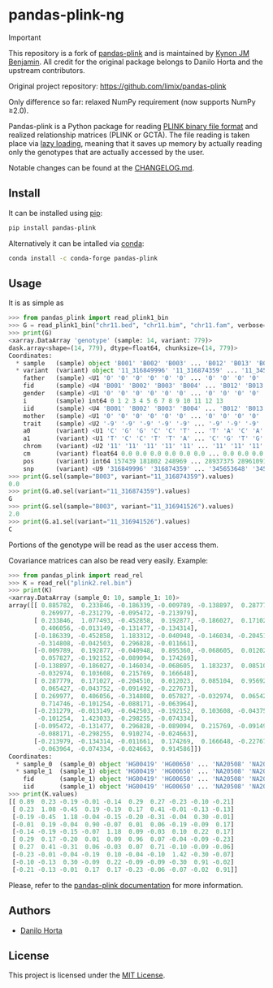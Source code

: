 # pandas-plink-ng

> [!IMPORTANT]
> This repository is a fork of [pandas-plink](https://github.com/limix/pandas-plink) and is maintained by [Kynon JM Benjamin](https://github.com/KrotosBenjamin). All credit for the original package belongs to Danilo Horta and the upstream contributors.

Original project repository: https://github.com/limix/pandas-plink

Only difference so far: relaxed NumPy requirement (now supports NumPy ≥2.0).

Pandas-plink is a Python package for reading [PLINK binary file format](https://www.cog-genomics.org/plink2/formats)
and realized relationship matrices (PLINK or GCTA).
The file reading is taken place via [lazy loading](https://en.wikipedia.org/wiki/Lazy_loading), meaning that it saves up memory by actually reading only the genotypes that are actually accessed by the user.

Notable changes can be found at the [CHANGELOG.md](https://raw.githubusercontent.com/limix/pandas-plink/master/CHANGELOG.md).

## Install

It can be installed using [pip](https://pypi.python.org/pypi/pip):

```bash
pip install pandas-plink
```

Alternatively it can be intalled via [conda](http://conda.pydata.org/docs/index.html):

```bash
conda install -c conda-forge pandas-plink
```

## Usage

It is as simple as

```python
>>> from pandas_plink import read_plink1_bin
>>> G = read_plink1_bin("chr11.bed", "chr11.bim", "chr11.fam", verbose=False)
>>> print(G)
<xarray.DataArray 'genotype' (sample: 14, variant: 779)>
dask.array<shape=(14, 779), dtype=float64, chunksize=(14, 779)>
Coordinates:
  * sample   (sample) object 'B001' 'B002' 'B003' ... 'B012' 'B013' 'B014'
  * variant  (variant) object '11_316849996' '11_316874359' ... '11_345698259'
    father   (sample) <U1 '0' '0' '0' '0' '0' '0' ... '0' '0' '0' '0' '0' '0'
    fid      (sample) <U4 'B001' 'B002' 'B003' 'B004' ... 'B012' 'B013' 'B014'
    gender   (sample) <U1 '0' '0' '0' '0' '0' '0' ... '0' '0' '0' '0' '0' '0'
    i        (sample) int64 0 1 2 3 4 5 6 7 8 9 10 11 12 13
    iid      (sample) <U4 'B001' 'B002' 'B003' 'B004' ... 'B012' 'B013' 'B014'
    mother   (sample) <U1 '0' '0' '0' '0' '0' '0' ... '0' '0' '0' '0' '0' '0'
    trait    (sample) <U2 '-9' '-9' '-9' '-9' '-9' ... '-9' '-9' '-9' '-9' '-9'
    a0       (variant) <U1 'C' 'G' 'G' 'C' 'C' 'T' ... 'T' 'A' 'C' 'A' 'A' 'T'
    a1       (variant) <U1 'T' 'C' 'C' 'T' 'T' 'A' ... 'C' 'G' 'T' 'G' 'C' 'C'
    chrom    (variant) <U2 '11' '11' '11' '11' '11' ... '11' '11' '11' '11' '11'
    cm       (variant) float64 0.0 0.0 0.0 0.0 0.0 0.0 ... 0.0 0.0 0.0 0.0 0.0
    pos      (variant) int64 157439 181802 248969 ... 28937375 28961091 29005702
    snp      (variant) <U9 '316849996' '316874359' ... '345653648' '345698259'
>>> print(G.sel(sample="B003", variant="11_316874359").values)
0.0
>>> print(G.a0.sel(variant="11_316874359").values)
G
>>> print(G.sel(sample="B003", variant="11_316941526").values)
2.0
>>> print(G.a1.sel(variant="11_316941526").values)
C
```
Portions of the genotype will be read as the user access them.

Covariance matrices can also be read very easily.
Example:

```python
>>> from pandas_plink import read_rel
>>> K = read_rel("plink2.rel.bin")
>>> print(K)
<xarray.DataArray (sample_0: 10, sample_1: 10)>
array([[ 0.885782,  0.233846, -0.186339, -0.009789, -0.138897,  0.287779,
         0.269977, -0.231279, -0.095472, -0.213979],
       [ 0.233846,  1.077493, -0.452858,  0.192877, -0.186027,  0.171027,
         0.406056, -0.013149, -0.131477, -0.134314],
       [-0.186339, -0.452858,  1.183312, -0.040948, -0.146034, -0.204510,
        -0.314808, -0.042503,  0.296828, -0.011661],
       [-0.009789,  0.192877, -0.040948,  0.895360, -0.068605,  0.012023,
         0.057827, -0.192152, -0.089094,  0.174269],
       [-0.138897, -0.186027, -0.146034, -0.068605,  1.183237,  0.085104,
        -0.032974,  0.103608,  0.215769,  0.166648],
       [ 0.287779,  0.171027, -0.204510,  0.012023,  0.085104,  0.956921,
         0.065427, -0.043752, -0.091492, -0.227673],
       [ 0.269977,  0.406056, -0.314808,  0.057827, -0.032974,  0.065427,
         0.714746, -0.101254, -0.088171, -0.063964],
       [-0.231279, -0.013149, -0.042503, -0.192152,  0.103608, -0.043752,
        -0.101254,  1.423033, -0.298255, -0.074334],
       [-0.095472, -0.131477,  0.296828, -0.089094,  0.215769, -0.091492,
        -0.088171, -0.298255,  0.910274, -0.024663],
       [-0.213979, -0.134314, -0.011661,  0.174269,  0.166648, -0.227673,
        -0.063964, -0.074334, -0.024663,  0.914586]])
Coordinates:
  * sample_0  (sample_0) object 'HG00419' 'HG00650' ... 'NA20508' 'NA20753'
  * sample_1  (sample_1) object 'HG00419' 'HG00650' ... 'NA20508' 'NA20753'
    fid       (sample_1) object 'HG00419' 'HG00650' ... 'NA20508' 'NA20753'
    iid       (sample_1) object 'HG00419' 'HG00650' ... 'NA20508' 'NA20753'
>>> print(K.values)
[[ 0.89  0.23 -0.19 -0.01 -0.14  0.29  0.27 -0.23 -0.10 -0.21]
 [ 0.23  1.08 -0.45  0.19 -0.19  0.17  0.41 -0.01 -0.13 -0.13]
 [-0.19 -0.45  1.18 -0.04 -0.15 -0.20 -0.31 -0.04  0.30 -0.01]
 [-0.01  0.19 -0.04  0.90 -0.07  0.01  0.06 -0.19 -0.09  0.17]
 [-0.14 -0.19 -0.15 -0.07  1.18  0.09 -0.03  0.10  0.22  0.17]
 [ 0.29  0.17 -0.20  0.01  0.09  0.96  0.07 -0.04 -0.09 -0.23]
 [ 0.27  0.41 -0.31  0.06 -0.03  0.07  0.71 -0.10 -0.09 -0.06]
 [-0.23 -0.01 -0.04 -0.19  0.10 -0.04 -0.10  1.42 -0.30 -0.07]
 [-0.10 -0.13  0.30 -0.09  0.22 -0.09 -0.09 -0.30  0.91 -0.02]
 [-0.21 -0.13 -0.01  0.17  0.17 -0.23 -0.06 -0.07 -0.02  0.91]]
```

Please, refer to the [pandas-plink documentation](https://pandas-plink.readthedocs.io/) for more information.

## Authors

* [Danilo Horta](https://github.com/horta)

## License

This project is licensed under the [MIT License](https://raw.githubusercontent.com/limix/pandas-plink/master/LICENSE.md).
